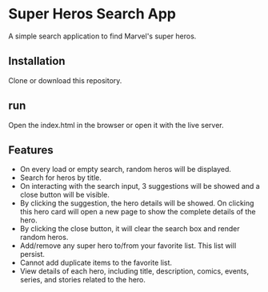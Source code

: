 # Super Heros Search App

A simple search application to find Marvel's super heros.

## Installation

Clone or download this repository.

## run

Open the index.html in the browser or open it with the live server.

## Features

- On every load or empty search, random heros will be displayed.
- Search for heros by title.
- On interacting with the search input, 3 suggestions will be showed and a close button will be visible.
- By clicking the suggestion, the hero details will be showed. On clicking this hero card will open a new page to show the complete details of the hero.
- By clicking the close button, it will clear the search box and render random heros.
- Add/remove any super hero to/from your favorite list. This list will persist.
- Cannot add duplicate items to the favorite list.
- View details of each hero, including title, description, comics, events, series, and stories related to the hero.
